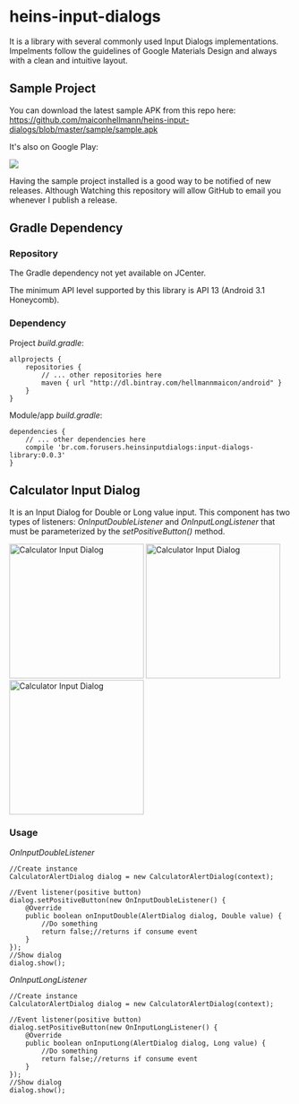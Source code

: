 # heins-input-dialogs
It is a library with several commonly used Input Dialogs implementations. Impelments follow the guidelines of Google Materials Design and always with a clean and intuitive layout.

## Sample Project
You can download the latest sample APK from this repo here: https://github.com/maiconhellmann/heins-input-dialogs/blob/master/sample/sample.apk

It's also on Google Play:

<a href="https://play.google.com/store/apps/details?id=br.com.forusers.heinsinputdialogs">
    <img src="https://play.google.com/intl/en_us/badges/images/badge_new.png"/>
</a>

Having the sample project installed is a good way to be notified of new releases. Although Watching this repository will allow GitHub to email you whenever I publish a release.

## Gradle Dependency
### Repository
The Gradle dependency not yet available on JCenter.

The minimum API level supported by this library is API 13 (Android 3.1 Honeycomb).

### Dependency
Project _build.gradle_:
```
allprojects {
    repositories {
        // ... other repositories here
        maven { url "http://dl.bintray.com/hellmannmaicon/android" }
    }
}
```
Module/app _build.gradle_:
```
dependencies {
    // ... other dependencies here
    compile 'br.com.forusers.heinsinputdialogs:input-dialogs-library:0.0.3'
}
```

## Calculator Input Dialog
It is an Input Dialog for Double or Long value input.
This component has two types of listeners: _OnInputDoubleListener_ and _OnInputLongListener_ that must be parameterized by the _setPositiveButton()_ method.

<img src="https://github.com/maiconhellmann/heins-input-dialogs/blob/master/docs/heins_input_dialogs.png" alt="Calculator Input Dialog" width="240px">
<img src="https://github.com/maiconhellmann/heins-input-dialogs/blob/master/docs/calculator_input01.png" alt="Calculator Input Dialog" width="240px">
<img src="https://github.com/maiconhellmann/heins-input-dialogs/blob/master/docs/calculator_input02.png" alt="Calculator Input Dialog" width="240px">

### Usage
_OnInputDoubleListener_  
```
//Create instance
CalculatorAlertDialog dialog = new CalculatorAlertDialog(context);

//Event listener(positive button)
dialog.setPositiveButton(new OnInputDoubleListener() {
    @Override
    public boolean onInputDouble(AlertDialog dialog, Double value) {
        //Do something
        return false;//returns if consume event
    }
});
//Show dialog
dialog.show();
```

_OnInputLongListener_  
```
//Create instance
CalculatorAlertDialog dialog = new CalculatorAlertDialog(context);

//Event listener(positive button)
dialog.setPositiveButton(new OnInputLongListener() {
    @Override
    public boolean onInputLong(AlertDialog dialog, Long value) {
        //Do something
        return false;//returns if consume event
    }
});
//Show dialog
dialog.show();
```

